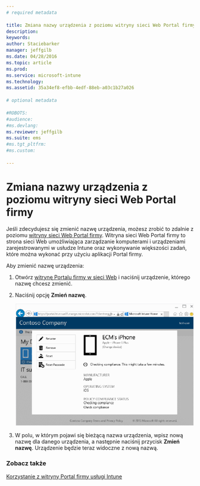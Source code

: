 ```yaml
---
# required metadata

title: Zmiana nazwy urządzenia z poziomu witryny sieci Web Portal firmy | Microsoft Intune
description:
keywords:
author: Staciebarker
manager: jeffgilb
ms.date: 04/28/2016
ms.topic: article
ms.prod:
ms.service: microsoft-intune
ms.technology:
ms.assetid: 35a34ef8-efbb-4edf-88eb-a03c1b27a026

# optional metadata

#ROBOTS:
#audience:
#ms.devlang:
ms.reviewer: jeffgilb
ms.suite: ems
#ms.tgt_pltfrm:
#ms.custom:

---
```



# Zmiana nazwy urządzenia z poziomu witryny sieci Web Portal firmy

Jeśli zdecydujesz się zmienić nazwę urządzenia, możesz zrobić to zdalnie z poziomu [witryny sieci Web Portal firmy](http://portal.manage.microsoft.com). Witryna sieci Web Portal firmy to strona sieci Web umożliwiająca zarządzanie komputerami i urządzeniami zarejestrowanymi w usłudze Intune oraz wykonywanie większości zadań, które można wykonać przy użyciu aplikacji Portal firmy.

Aby zmienić nazwę urządzenia:

1.  Otwórz [witrynę Portalu firmy w sieci Web](http://portal.manage.microsoft.com) i naciśnij urządzenie, którego nazwę chcesz zmienić.

2.  Naciśnij opcję **Zmień nazwę**.

    ![rename-device](./media/iwp-1-tap-reset-passcode.png)

3.  W polu, w którym pojawi się bieżącą nazwa urządzenia, wpisz nową nazwę dla danego urządzenia, a następnie naciśnij przycisk **Zmień nazwę**. Urządzenie będzie teraz widoczne z nową nazwą.

### Zobacz także
[Korzystanie z witryny Portal firmy usługi Intune](using-the-intune-company-portal-website.md)

<!--HONumber=May16_HO1-->



